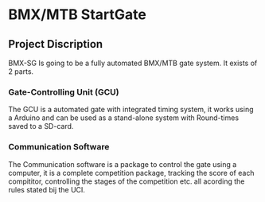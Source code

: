 # BMX/MTB StartGate

## Project Discription
BMX-SG Is going to be a fully automated BMX/MTB gate system. It exists of 2 parts.

### Gate-Controlling Unit (GCU)
The GCU is a automated gate with integrated timing system, it works using a Arduino and can be used as a stand-alone system with Round-times saved to a SD-card.

### Communication Software
The Communication software is a package to control the gate using a computer, it is a complete competition package, tracking the score of each compititor, controlling the stages of the competition etc. all acording the rules stated bij the UCI.
